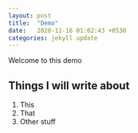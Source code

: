 ```yaml
---
layout: post
title:  "Demo"
date:   2020-11-16 01:02:43 +0530
categories: jekyll update
---
```

Welcome to this demo

## Things I will write about
1. This
2. That
3. Other stuff

